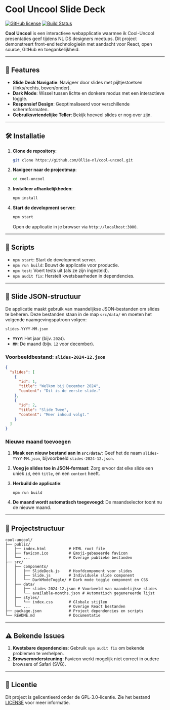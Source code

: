 # Cool Uncool Slide Deck

[![GitHub license](https://img.shields.io/badge/license-MIT-blue.svg)](https://github.com/Ollie-nl/cool-uncool/blob/main/LICENSE)
[![Build Status](https://img.shields.io/badge/build-passing-brightgreen)]()

**Cool Uncool** is een interactieve webapplicatie waarmee ik Cool-Uncool presentaties geef tijdens NL DS designers meetups. Dit project demonstreert front-end technologieën met aandacht voor React, open source, GitHub en toegankelijkheid.

---

## 🚀 **Features**

- **Slide Deck Navigatie**: Navigeer door slides met pijltjestoetsen (links/rechts, boven/onder).
- **Dark Mode**: Wissel tussen lichte en donkere modus met een interactieve toggle.
- **Responsief Design**: Geoptimaliseerd voor verschillende schermformaten.
- **Gebruiksvriendelijke Teller**: Bekijk hoeveel slides er nog over zijn.

---

## 🛠️ **Installatie**

1. **Clone de repository**:
   ```bash
   git clone https://github.com/Ollie-nl/cool-uncool.git
   ```
2. **Navigeer naar de projectmap**:
   ```bash
   cd cool-uncool
   ```
3. **Installeer afhankelijkheden**:
   ```bash
   npm install
   ```
4. **Start de development server**:
   ```bash
   npm start
   ```
   Open de applicatie in je browser via `http://localhost:3000`.

---

## 🔧 **Scripts**

- `npm start`: Start de development server.
- `npm run build`: Bouwt de applicatie voor productie.
- `npm test`: Voert tests uit (als ze zijn ingesteld).
- `npm audit fix`: Herstelt kwetsbaarheden in dependencies.

---

## 📂 **Slide JSON-structuur**

De applicatie maakt gebruik van maandelijkse JSON-bestanden om slides te beheren. Deze bestanden staan in de map `src/data/` en moeten het volgende naamgevingspatroon volgen:
```
slides-YYYY-MM.json
```

- **`YYYY`**: Het jaar (bijv. `2024`).
- **`MM`**: De maand (bijv. `12` voor december).

### Voorbeeldbestand: `slides-2024-12.json`
```json
{
  "slides": [
    {
      "id": 1,
      "title": "Welkom bij December 2024",
      "content": "Dit is de eerste slide."
    },
    {
      "id": 2,
      "title": "Slide Twee",
      "content": "Meer inhoud volgt."
    }
  ]
}
```

### Nieuwe maand toevoegen

1. **Maak een nieuw bestand aan in `src/data/`**:
   Geef het de naam `slides-YYYY-MM.json`, bijvoorbeeld `slides-2024-12.json`.

2. **Voeg je slides toe in JSON-formaat**:
   Zorg ervoor dat elke slide een uniek `id`, een `title`, en een `content` heeft.

3. **Herbuild de applicatie**:
   ```bash
   npm run build
   ```

4. **De maand wordt automatisch toegevoegd**:
   De maandselector toont nu de nieuwe maand.

---

## 📂 **Projectstructuur**

```
cool-uncool/
├── public/
│   ├── index.html          # HTML root file
│   ├── favicon.ico         # Emoji-gebaseerde favicon
│   └── ...                 # Overige publieke bestanden
├── src/
│   ├── components/
│   │   ├── SlideDeck.js    # Hoofdcomponent voor slides
│   │   ├── Slide.js        # Individuele slide component
│   │   └── DarkModeToggle/ # Dark mode toggle component en CSS
│   ├── data/
│   │   ├── slides-2024-12.json # Voorbeeld van maandelijkse slides
│   │   └── available-months.json # Automatisch gegenereerde lijst
│   ├── styles/
│   │   └── index.css       # Globale stijlen
│   └── ...                 # Overige React bestanden
├── package.json            # Project dependencies en scripts
└── README.md               # Documentatie
```

---

## ⚠️ **Bekende Issues**

1. **Kwetsbare dependencies**:
   Gebruik `npm audit fix` om bekende problemen te verhelpen.
2. **Browserondersteuning**:
   Favicon werkt mogelijk niet correct in oudere browsers of Safari (SVG).

---

## 📜 **Licentie**

Dit project is gelicentieerd onder de GPL-3.0-licentie. Zie het bestand [LICENSE](https://github.com/Ollie-nl/cool-uncool/blob/main/LICENSE) voor meer informatie.

